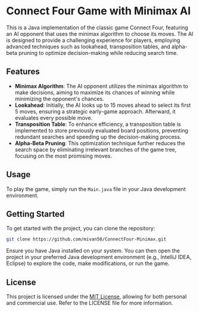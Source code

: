 # Connect Four Game with Minimax AI

This is a Java implementation of the classic game Connect Four, featuring an AI opponent that uses the minimax algorithm to choose its moves. The AI is designed to provide a challenging experience for players, employing advanced techniques such as lookahead, transposition tables, and alpha-beta pruning to optimize decision-making while reducing search time.

## Features

- **Minimax Algorithm**: The AI opponent utilizes the minimax algorithm to make decisions, aiming to maximize its chances of winning while minimizing the opponent's chances.
- **Lookahead**: Initially, the AI looks up to 15 moves ahead to select its first 5 moves, ensuring a strategic early-game approach. Afterward, it evaluates every possible move.
- **Transposition Table**: To enhance efficiency, a transposition table is implemented to store previously evaluated board positions, preventing redundant searches and speeding up the decision-making process.
- **Alpha-Beta Pruning**: This optimization technique further reduces the search space by eliminating irrelevant branches of the game tree, focusing on the most promising moves.

## Usage

To play the game, simply run the `Main.java` file in your Java development environment.

## Getting Started

To get started with the project, you can clone the repository:

```bash
git clone https://github.com/mivan50/ConnectFour-Minimax.git
```

Ensure you have Java installed on your system. You can then open the project in your preferred Java development environment (e.g., IntelliJ IDEA, Eclipse) to explore the code, make modifications, or run the game.

## License

This project is licensed under the [MIT License](LICENSE), allowing for both personal and commercial use. Refer to the LICENSE file for more information.
